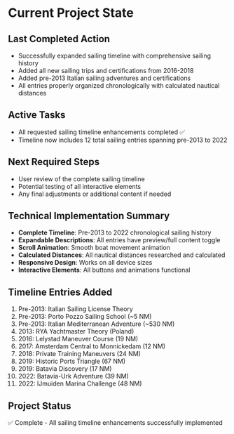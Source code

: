 # Current Project State

## Last Completed Action
- Successfully expanded sailing timeline with comprehensive sailing history
- Added all new sailing trips and certifications from 2016-2018
- Added pre-2013 Italian sailing adventures and certifications
- All entries properly organized chronologically with calculated nautical distances

## Active Tasks
- All requested sailing timeline enhancements completed ✅
- Timeline now includes 12 total sailing entries spanning pre-2013 to 2022

## Next Required Steps
- User review of the complete sailing timeline
- Potential testing of all interactive elements
- Any final adjustments or additional content if needed

## Technical Implementation Summary
- **Complete Timeline**: Pre-2013 to 2022 chronological sailing history
- **Expandable Descriptions**: All entries have preview/full content toggle
- **Scroll Animation**: Smooth boat movement animation
- **Calculated Distances**: All nautical distances researched and calculated
- **Responsive Design**: Works on all device sizes
- **Interactive Elements**: All buttons and animations functional

## Timeline Entries Added
1. Pre-2013: Italian Sailing License Theory
2. Pre-2013: Porto Pozzo Sailing School (~5 NM)
3. Pre-2013: Italian Mediterranean Adventure (~530 NM)
4. 2013: RYA Yachtmaster Theory (Poland)
5. 2016: Lelystad Maneuver Course (19 NM)
6. 2017: Amsterdam Central to Monnickedam (12 NM)
7. 2018: Private Training Maneuvers (24 NM)
8. 2019: Historic Ports Triangle (67 NM)
9. 2019: Batavia Discovery (17 NM)
10. 2022: Batavia-Urk Adventure (39 NM)
11. 2022: IJmuiden Marina Challenge (48 NM)

## Project Status
✅ Complete - All sailing timeline enhancements successfully implemented